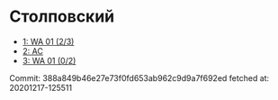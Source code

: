 # Столповский
- [1: WA 01 (2/3)](1.md)
- [2: AC](2.md)
- [3: WA 01 (0/2)](3.md)

Commit: 388a849b46e27e73f0fd653ab962c9d9a7f692ed
 fetched at: 20201217-125511
